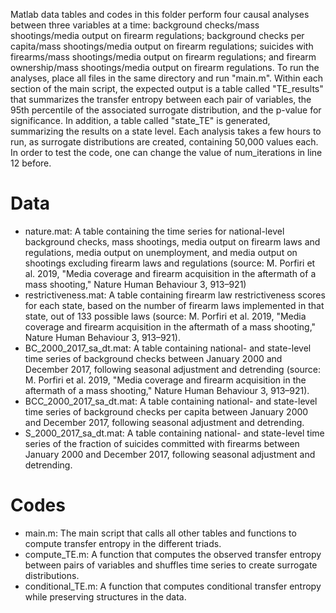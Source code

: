 Matlab data tables and codes in this folder perform four causal analyses between three variables at a time: background checks/mass shootings/media output on firearm regulations; background checks per capita/mass shootings/media output on firearm regulations; suicides with firearms/mass shootings/media output on firearm regulations; and firearm ownership/mass shootings/media output on firearm regulations. To run the analyses, place all files in the same directory and run "main.m". Within each section of the main script, the expected output is a table called "TE_results" that summarizes the transfer entropy between each pair of variables, the 95th percentile of the associated surrogate distribution, and the p-value for significance. In addition, a table called "state_TE" is generated, summarizing the results on a state level. Each analysis takes a few hours to run, as surrogate distributions are created, containing 50,000 values each. In order to test the code, one can change the value of num_iterations in line 12 before.

# Data

- nature.mat: A table containing the time series for national-level background checks, mass shootings, media output on firearm laws and regulations, media output on unemployment, and media output on shootings excluding firearm laws and regulations (source: M. Porfiri et al. 2019, "Media coverage and firearm acquisition in the aftermath of a mass shooting," Nature Human Behaviour 3, 913–921)
- restrictiveness.mat: A table containing firearm law restrictiveness scores for each state, based on the number of firearm laws implemented in that state, out of 133 possible laws (source: M. Porfiri et al. 2019, "Media coverage and firearm acquisition in the aftermath of a mass shooting," Nature Human Behaviour 3, 913–921).
- BC_2000_2017_sa_dt.mat: A table containing national- and state-level time series of background checks between January 2000 and December 2017, following seasonal adjustment and detrending (source: M. Porfiri et al. 2019, "Media coverage and firearm acquisition in the aftermath of a mass shooting," Nature Human Behaviour 3, 913–921).
- BCC_2000_2017_sa_dt.mat: A table containing national- and state-level time series of background checks per capita between January 2000 and December 2017, following seasonal adjustment and detrending.
- S_2000_2017_sa_dt.mat: A table containing national- and state-level time series of the fraction of suicides committed with firearms between January 2000 and December 2017, following seasonal adjustment and detrending.


# Codes

- main.m: The main script that calls all other tables and functions to compute transfer entropy in the different triads.
- compute_TE.m: A function that computes the observed transfer entropy between pairs of variables and shuffles time series to create surrogate distributions.
- conditional_TE.m: A function that computes conditional transfer entropy while preserving structures in the data.

